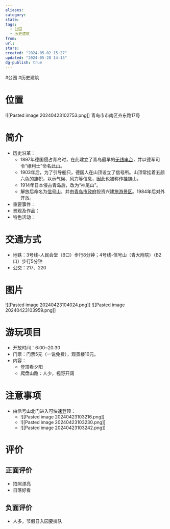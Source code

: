 ```yaml
---
aliases: 
category: 
state: 
tags:
  - 公园
  - 历史建筑
from: 
url: 
stars: 
created: "2024-05-02 15:27"
updated: "2024-05-28 14:15"
dg-publish: true
---
```

#公园 #历史建筑 
# 位置
![[Pasted image 20240423102753.png]]
青岛市市南区齐东路17号
# 简介
- 历史沿革：
	- 1897年德国侵占青岛时，在此建立了青岛最早的[无线电台](https://baike.baidu.com/item/%E6%97%A0%E7%BA%BF%E7%94%B5%E5%8F%B0/6475306?fromModule=lemma_inlink)，并以德军司令“棣利士”命名此山。
	- 1903年后，为了引导船只，德国人在山顶设立了信号所。山顶常挂着五颜六色的旗帜，以示气候、风力等信息，因此也被称作挂旗山。
	- 1914年日本侵占青岛后，改为“神尾山”。
	- 解放后命名为[信号山](https://baike.baidu.com/item/%E4%BF%A1%E5%8F%B7%E5%B1%B1/7823056?fromModule=lemma_inlink)，并由[青岛市政府](https://baike.baidu.com/item/%E9%9D%92%E5%B2%9B%E5%B8%82%E6%94%BF%E5%BA%9C/19923225?fromModule=lemma_inlink)投资兴建[旅游景区](https://baike.baidu.com/item/%E6%97%85%E6%B8%B8%E6%99%AF%E5%8C%BA/7557239?fromModule=lemma_inlink)。1984年后对外开放。
- 重要事件：
- 景观及作品：
- 特色活动：
# 交通方式
- 地铁：3号线-人民会堂（B口）步行8分钟；4号线-信号山（青大附院）（B2口）步行5分钟
- 公交：217、220
# 图片
![[Pasted image 20240423104024.png]]
![[Pasted image 20240423103959.png]]
# 游玩项目
- 开放时间：6:00~20:30
- 门票：门票5元（一说免费），观景楼10元。
- 内容：
	- 登顶看夕阳
	- 爬盘山路：人少，视野开阔
# 注意事项
- 由信号山北门进入可快速登顶：
	- ![[Pasted image 20240423103216.png]]
	- ![[Pasted image 20240423103230.png]]
	- ![[Pasted image 20240423103242.png]]
# 评价
## 正面评价
- 拍照漂亮
- 日落好看
## 负面评价
- 人多，节假日入园要排队